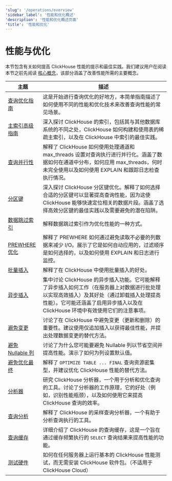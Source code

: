 ```yaml
---
'slug': '/operations/overview'
'sidebar_label': '性能和优化概述'
'description': '性能和优化概述页面'
'title': '性能和优化'
---
```





# 性能与优化

本节包含有关如何提高 ClickHouse 性能的提示和最佳实践。我们建议用户在阅读本节之前先阅读 [核心概念](/parts)，该部分涵盖了改善性能所需的主要概念。

| 主题                                                                                         | 描述                                                                                                                                                                                                                                                                                                                                                       |
|----------------------------------------------------------------------------------------------|------------------------------------------------------------------------------------------------------------------------------------------------------------------------------------------------------------------------------------------------------------------------------------------------------------------------------------------------------------|
| [查询优化指南](/optimize/query-optimization)                                        | 这是开始进行查询优化的好地方，本简单指南描述了如何使用不同的性能和优化技术来改善查询性能的常见场景。                                                                                                                                                                                                                                       |
| [主索引高级指南](/guides/best-practices/sparse-primary-indexes)                 | 深入探讨 ClickHouse 的索引，包括其与其他数据库系统的不同之处，ClickHouse 如何构建和使用表的稀疏主索引，以及在 ClickHouse 中索引的最佳实践。                                                                                                                                                                                                                       |
| [查询并行性](/optimize/query-parallelism)                                          | 解释了 ClickHouse 如何使用处理通道和 max_threads 设置对查询执行进行并行化。涵盖了数据如何在通道中分布，如何应用 max_threads，何时未完全使用以及如何使用 EXPLAIN 和跟踪日志检查执行情况。                                                                                                                                                             |
| [分区键](/optimize/partitioning-key)                                                | 深入探讨 ClickHouse 分区键优化。解释了如何选择合适的分区键可以显著提高查询性能，因为这使 ClickHouse 能够快速定位相关的数据片段。涵盖了选择高效分区键的最佳实践以及需要避免的潜在陷阱。                                                                                                                                                    |
| [数据跳过索引](/optimize/skipping-indexes)                                         | 解释数据跳过索引作为优化性能的一种方式。                                                                                                                                                                                                                                                                                                              |
| [PREWHERE 优化](/optimize/prewhere)                                                | 解释了 PREWHERE 如何通过避免读取不必要的列数据来减少 I/O。展示了它是如何自动应用的，过滤顺序是如何选择的，以及如何使用 EXPLAIN 和日志进行监控。                                                                                                                                                        |
| [批量插入](/optimize/bulk-inserts)                                                  | 解释了在 ClickHouse 中使用批量插入的好处。                                                                                                                                                                                                                                                                                                          |
| [异步插入](/optimize/asynchronous-inserts)                                         | 集中讨论 ClickHouse 的异步插入功能。它可能解释了异步插入如何工作（在服务器上对数据进行批处理以实现高效插入）及其好处（通过卸载插入处理提高性能）。它可能还涵盖了启用异步插入以及在 ClickHouse 环境中有效使用它们的注意事项。                                                            |
| [避免变更](/optimize/avoid-mutations)                                              | 讨论了在 ClickHouse 中避免变更（更新和删除）的重要性。建议使用仅追加插入以获得最佳性能，并提出处理数据变更的替代方法。                                                                                                                                                                          |
| [避免 Nullable 列](/optimize/avoid-nullable-columns)                               | 讨论了为什么您可能要避免 Nullable 列以节省空间并提高性能。演示了如何为列设置默认值。                                                                                                                                                                                                                   |
| [避免优化最终](/optimize/avoidoptimizefinal)                                        | 解释了 `OPTIMIZE TABLE ... FINAL` 查询资源密集型，并建议优化 ClickHouse 性能的替代方法。                                                                                                                                                                                                                     |
| [分析器](/operations/analyzer)                                                       | 研究 ClickHouse 分析器，一个用于分析和优化查询的工具。讨论了分析器的工作原理，它的好处（例如，识别性能瓶颈），以及如何使用它来提高 ClickHouse 查询的效率。                                                                                                                                                       |
| [查询分析](/operations/optimizing-performance/sampling-query-profiler)             | 解释了 ClickHouse 的采样查询分析器，一个有助于分析查询执行的工具。                                                                                                                                                                                                                                                                                     |
| [查询缓存](/operations/query-cache)                                                  | 详细介绍了 ClickHouse 的查询缓存，这是一个旨在通过缓存频繁执行的 `SELECT` 查询结果来提高性能的功能。                                                                                                                                                                                                                                  |
| [测试硬件](/operations/performance-test)                                            | 如何在任何服务器上运行基本的 ClickHouse 性能测试，而无需安装 ClickHouse 软件包。（不适用于 ClickHouse Cloud）                                                                                                                                                                                                                                |

